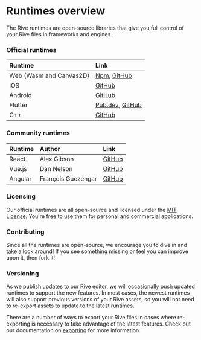 # Runtimes overview

The Rive runtimes are open-source libraries that give you full control of your Rive files in frameworks and engines.

### Official runtimes

| Runtime | Link |
| :--- | :--- |
| Web \(Wasm and Canvas2D\) | ​[Npm](https://www.npmjs.com/package/rive-canvas), [GitHub](https://github.com/rive-app/rive-wasm)​ |
| iOS | [GitHub](https://github.com/rive-app/rive-ios) |
| Android | [GitHub](https://github.com/rive-app/rive-android) |
| Flutter | ​[Pub.dev](https://pub.dev/packages/rive), [GitHub](https://github.com/rive-app/rive-flutter)​ |
| C++ | ​[GitHub](https://github.com/rive-app/rive-cpp) |

### Community runtimes

| Runtime | Author | Link |
| :--- | :--- | :--- |
| React | Alex Gibson | [GitHub](https://github.com/alxgibsn/rive-examples-react) |
| Vue.js | Dan Nelson | [GitHub](https://github.com/Coded-Clouds/Rive_Vue_ExampleApp) |
| Angular | François Guezengar | [GitHub](https://github.com/dappsnation/ng-rive) |

### Licensing

Our official runtimes are all open-source and licensed under the [MIT License](https://choosealicense.com/licenses/mit/). You're free to use them for personal and commercial applications.

### Contributing

Since all the runtimes are open-source, we encourage you to dive in and take a look around! If you see something missing or feel you can improve upon it, then fork it! 

### Versioning

As we publish updates to our Rive editor, we will occasionally push updated runtimes to support the new features. In most cases, the newest runtimes will also support previous versions of your Rive assets, so you will not need to re-export assets to update to the latest runtimes. 

There are a number of ways to export your Rive files in cases where re-exporting is necessary to take advantage of the latest features. Check out our documentation on [exporting](../editor/fundamentals/exporting.md) for more information.

